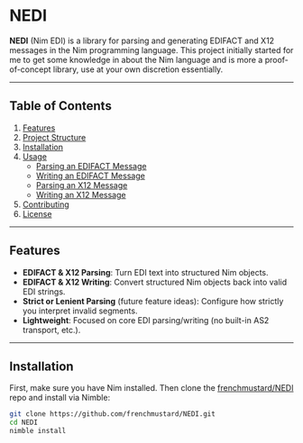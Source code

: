 # NEDI

**NEDI** (Nim EDI) is a library for parsing and generating EDIFACT and X12 messages in the Nim programming language. This project initially started for me to get some knowledge in about the Nim language and is more a proof-of-concept library, use at your own discretion essentially.

---

## Table of Contents
1. [Features](#features)
2. [Project Structure](#project-structure)
3. [Installation](#installation)
4. [Usage](#usage)
   - [Parsing an EDIFACT Message](#parsing-an-edifact-message)
   - [Writing an EDIFACT Message](#writing-an-edifact-message)
   - [Parsing an X12 Message](#parsing-an-x12-message)
   - [Writing an X12 Message](#writing-an-x12-message)
5. [Contributing](#contributing)
6. [License](#license)

---

## Features

- **EDIFACT & X12 Parsing**: Turn EDI text into structured Nim objects.  
- **EDIFACT & X12 Writing**: Convert structured Nim objects back into valid EDI strings.  
- **Strict or Lenient Parsing** (future feature ideas): Configure how strictly you interpret invalid segments.  
- **Lightweight**: Focused on core EDI parsing/writing (no built-in AS2 transport, etc.).

---

## Installation

First, make sure you have Nim installed. Then clone the [frenchmustard/NEDI](https://github.com/frenchmustard/NEDI) repo and install via Nimble:

```bash
git clone https://github.com/frenchmustard/NEDI.git
cd NEDI
nimble install
